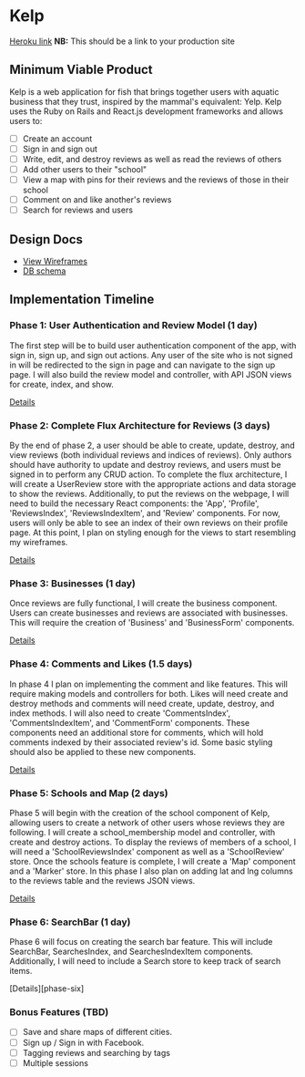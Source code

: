 # Kelp

[Heroku link][heroku] **NB:** This should be a link to your production site

[heroku]: https://intense-beach-12058.herokuapp.com

## Minimum Viable Product

Kelp is a web application for fish that brings together users with aquatic
business that they trust, inspired by the mammal's equivalent: Yelp. Kelp uses
the Ruby on Rails and React.js development frameworks and allows users to:

<!-- This is a Markdown checklist. Use it to keep track of your progress! -->

- [ ] Create an account
- [ ] Sign in and sign out
- [ ] Write, edit, and destroy reviews as well as read the reviews of others
- [ ] Add other users to their "school"
- [ ] View a map with pins for their reviews and the reviews of those in their school
- [ ] Comment on and like another's reviews
- [ ] Search for reviews and users

## Design Docs
* [View Wireframes][view]
* [DB schema][schema]

[view]: ./docs/views.md
[schema]: ./docs/schema.md

## Implementation Timeline

### Phase 1: User Authentication and Review Model (1 day)


The first step will be to build user authentication component of the app, with
sign in, sign up, and sign out actions. Any user of the site who is not signed
in will be redirected to the sign in page and can navigate to the sign up page.
I will also build the review model and controller, with API JSON views for
create, index, and show.


[Details][phase-one]

### Phase 2: Complete Flux Architecture for Reviews (3 days)

By the end of phase 2, a user should be able to create, update, destroy, and
view reviews (both individual reviews and indices of reviews). Only authors
should have authority to update and destroy reviews, and users must be signed
in to perform any CRUD action. To complete the flux architecture, I will create
a UserReview store with the appropriate actions and data storage to show the
reviews. Additionally, to put the reviews on the webpage, I will need to build
the necessary React components: the 'App', 'Profile', 'ReviewsIndex',
'ReviewsIndexItem', and 'Review' components. For now, users will only be able
to see an index of their own reviews on their profile page. At this point, I
plan on styling enough for the views to start resembling my wireframes.

[Details][phase-two]

### Phase 3: Businesses (1 day)

Once reviews are fully functional, I will create the business component. Users
can create businesses and reviews are associated with businesses. This will
require the creation of 'Business' and 'BusinessForm' components.

[Details][phase-three]

### Phase 4: Comments and Likes (1.5 days)

In phase 4 I plan on implementing the comment and like features. This will
require making models and controllers for both. Likes will need create and
destroy methods and comments will need create, update, destroy, and index
methods. I will also need to create 'CommentsIndex', 'CommentsIndexItem', and
'CommentForm' components. These components need an additional store for
comments, which will hold comments indexed by their associated review's id.
Some basic styling should also be applied to these new components.

[Details][phase-four]

### Phase 5: Schools and Map (2 days)

Phase 5 will begin with the creation of the school component of Kelp, allowing
users to create a network of other users whose reviews they are following. I
will create a school_membership model and controller, with create and destroy
actions. To display the reviews of members of a school, I will need a
'SchoolReviewsIndex' component as well as a 'SchoolReview' store. Once the
schools feature is complete, I will create a 'Map' component and a 'Marker'
store. In this phase I also plan on adding lat and lng columns to the reviews
table and the reviews JSON views.

[Details][phase-five]

### Phase 6: SearchBar (1 day)

Phase 6 will focus on creating the search bar feature. This will include
SearchBar, SearchesIndex, and SearchesIndexItem components. Additionally, I will
need to include a Search store to keep track of search items.

[Details][phase-six]


### Bonus Features (TBD)
- [ ] Save and share maps of different cities.
- [ ] Sign up / Sign in with Facebook.
- [ ] Tagging reviews and searching by tags
- [ ] Multiple sessions

[phase-one]: ./docs/phases/phase1.md
[phase-two]: ./docs/phases/phase2.md
[phase-three]: ./docs/phases/phase3.md
[phase-four]: ./docs/phases/phase4.md
[phase-five]: ./docs/phases/phase5.md
